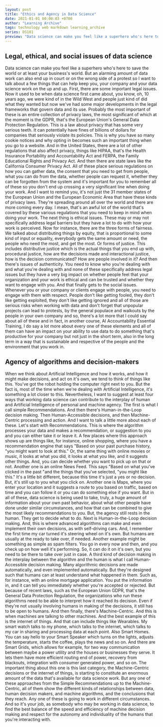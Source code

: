 ```yaml
---
layout: post
title: "Ethics and Agency in Data Science"
date: 2021-01-01 00:00:03 +0700
author: "Learning Archive"
tags: technology web markdown learning_archive
series: DS101
preview: "Data science can make you feel like a superhero who's here to save the world or at least your business's world. But an alarming amount of data work can also end up in court or on the wrong side of a protest so I want to talk about a few things that can help keep you, your company and your data science work on the up and up."
---
```


## Legal, ethical, and social issues of data science

Data science can make you feel like a superhero who's here to save the world or at least your business's world. But an alarming amount of data work can also end up in court or on the wrong side of a protest so I want to talk about a few things that can help keep you, your company and your data science work on the up and up. First, there are some important legal issues. Now it used to be when data science first came about, you know, oh, 10 years ago, we were kind of in the Wild West and people just kind of did what they wanted but now we've had some major developments in the legal frameworks that govern data and its use. Probably the most important of these is an entire collection of privacy laws, the most significant of which at the moment is the GDPR, that's the European Union's General Data Protection Regulation. This is a law about privacy that has some very serious teeth. It can potentially have fines of billions of dollars for companies that seriously violate its policies. This is why you have so many cookie notices and why opting in becomes such an important thing when you go to a website. And in the United States, there are a lot of other regulations that also affect privacy, things like HIPAA, that's the Health Insurance Portability and Accountability Act and FERPA, the Family Educational Rights and Privacy Act. And then there are state laws like the California Consumer Privacy Act. All of these place serious regulations on how you can gather data, the consent that you need to get from people, what you can do from the data, whether people can request it, whether they can be forgotten from the system and it's important for you to remember all of these so you don't end up crossing a very significant line when doing your work. And I want to remind you, it's not just the 31 member states of the European Union and the European Economic Area that have these kinds of privacy laws. They're spreading around all over the world and there are more coming every day. I mean, that's an awful lot of the world that's covered by these various regulations that you need to keep in mind when doing your work. The next thing is ethical issues. These may or may not specifically address legal barriers but they have a lot to do with how your work is perceived. Now for instance, there are the three forms of fairness. We talked about distributing things by equity, that is proportional to some kind of input or equality, everybody gets the same amount or need, the people who need the most, and get the most. Or forms of justice. This includes distributive justice which is the actual things that you end up with, procedural justice, how are the decisions made and interactional justice, how is the decision communicated? How are people involved in it? And then there's issues of authenticity. You need to know who you're dealing with and what you're dealing with and none of these specifically address legal issues but they have a very big impact on whether people feel that your organization and your work is ethical and can be trusted and whether they want to engage with you. And that finally gets to the social issues. Whenever you or your company or clients engage with people, you need to engage with them with respect. People don't like getting fooled, they don't like getting exploited, they don't like getting ignored and all of those are serious risks when working with data and don't forget that unpopular projects can lead to protests, by the general populace and walkouts by the people in your own company and so, there's a lot more that I could say about all of these and in fact, in another course, AI Accountability Essential Training, I do say a lot more about every one of these elements and all of them can have an impact on your ability to use data to do something that's productive for your company but not just in the short term, also in the long term in a way that is sustainable and respective of the people and the environment that you work in.

## Agency of algorithms and decision-makers

When we think about Artificial Intelligence and how it works, and how it might make decisions, and act on it's own, we tend to think of things like this. You've got the robot holding the computer right next to you. But the fact is, most of the time when we're dealing with Artificial Intelligence, it's something a lot closer to this. Nevertheless, I want to suggest at least four ways that working data science can contribute to the interplay of human and Artificial Intelligence of personal and machine agency. The first is what I call simple Recommendations. And then there's Human-in-the-Loop decision making. Then Human-Accessible decisions, and then Machine-Centric processing and action. And I want to talk a little more about each of these. Let's start with Recommendations. This is where the algorithm processes your data and makes a recommendation, or suggestion to you and you can either take it or leave it. A few places where this approach shows up are things like, for instance, online shopping, where you have a recommendation engine that says "Based on your past purchase history, "you might want to look at this." Or, the same thing with online movies or music, it looks at what you did, it looks at what you like, and it suggests other things. And, you can decide whether you want to pick up on that or not. Another one is an online News Feed. This says "Based on what you've clicked in the past "and the things that you've selected, "you might like this." It's a little bit different, because this time it's just a yes or no decision. But, it's still up to you what you click on. Another one is Maps, where you enter your location and it suggests a route to you based on traffic, based on time and you can follow it or you can do something else if you want. But in all of these, data science is being used to take, truly, a huge amount of information about your own past behavior, about what other people have done under similar circumstances, and how that can be combined to give the most likely recommendations to you. But, the agency still rests in the human. They get to decide what to do. Next is Human-in-the-Loop decision making. And, this is where advanced algorithms can make and even implement their own decisions, as with self-driving cars. And, I remember the first time my car turned it's steering wheel on it's own. But humans are usually at the ready to take over, if needed. Another example might be something as simple as spam filters. You go in every now and then, and you check up on how well it's performing. So, it can do it on it's own, but you need to be there to take over just in case. A third kind of decision making in the interplay between the algorithm and the human is what I call Human-Accessible decision making. Many algorithmic decisions are made automatically, and even implemented automatically. But they're designed such that humans can at least understand what happened in them. Such as, for instance, with an online mortgage application. You put the information in, and it can tell you immediately whether you're accepted or rejected. But because of recent laws, such as the European Union GDPR, that's the General Data Protection Regulation, the organizations who run these algorithms need to be able to interpret how it reached its decision. Even if they're not usually involving humans in making of the decisions, it still has to be open to humans. And then finally, there's Machine-Centric. And this is when machines are talking to other machines. And the best example of this is the internet of things. And that can include things like Wearables. My smart watch talks to my phone, which talks to the internet, which talks to my car in sharing and processing data at each point. Also Smart Homes. You can say hello to your Smart Speaker which turns on the lights, adjusts the temperature, starts the coffee, plays the news and so on. And there are Smart Grids, which allows for example, for two way communication between maybe a power utility and the houses or businesses they serve. It lets them have more efficient routing end of power, recovery from blackouts, integration with consumer generated power, and so on. The important thing about this one is this last category, the Machine-Centric decisions or the internet of things, is starting to constitute an enormous amount of the data that's available for data science work. But any one of these approaches from the Simple Recommendations up to the Machine-Centric, all of them show the different kinds of relationships between data, human decision makers, and machine algorithms, and the conclusions that they reach. Any one of these is going to work in different circumstances. And so it's your job, as somebody who may be working in data science, to find the best balance of the speed and efficiency of machine decision making and respect for the autonomy and individuality of the humans that you're interacting with.